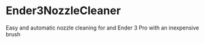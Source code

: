 # Ender3NozzleCleaner
Easy and automatic nozzle cleaning for and Ender 3 Pro with an inexpensive brush
